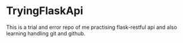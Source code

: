 # TryingFlaskApi
This is a trial and error repo of me practising flask-restful api and also learning handling git and github.
